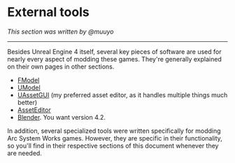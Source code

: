 # External tools
*This section was written by @muuyo*
<hr>



Besides Unreal Engine 4 itself, several key pieces of software are used for nearly every aspect of modding these games. They're generally explained on their own pages in other sections.
  - [FModel](https://fmodel.app/)
  - [UModel](https://www.gildor.org/en/projects/umodel)
  - [UAssetGUI](https://github.com/atenfyr/UAssetGUI/releases) (my preferred asset editor, as it handles multiple things much better)
  - [AssetEditor](https://github.com/kaiheilos/Utilities)
  - [Blender](https://www.blender.org/download/). You want version 4.2.

In addition, several specialized tools were written specifically for modding Arc System Works games. However, they are specific in their functionality, so you'll find in their respective sections of this document whenever they are needed.
